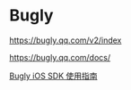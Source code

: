 # Bugly

<https://bugly.qq.com/v2/index>

<https://bugly.qq.com/docs/>

[Bugly iOS SDK 使用指南](https://bugly.qq.com/docs/user-guide/instruction-manual-ios/)
